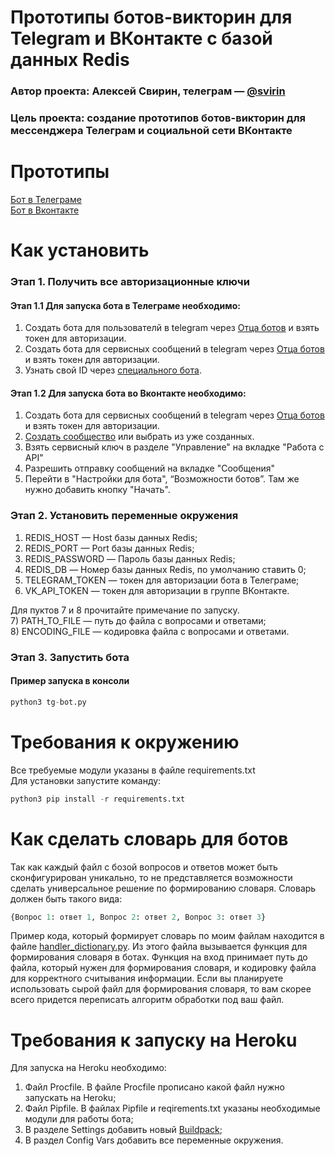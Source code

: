 # Прототипы ботов-викторин для Telegram и ВКонтакте с базой данных Redis
### Автор проекта: Алексей Свирин, телеграм — [@svirin](https://telegram.me/svirin)
### Цель проекта: создание прототипов ботов-викторин для мессенджера Телеграм и социальной сети ВКонтакте

# Прототипы
[Бот в Телеграме](https://telegram.me/speech_recognition_dvmn_bot)  
[Бот в Вконтакте](https://vk.com/public183166802)

# Как установить
### Этап 1. Получить все авторизационные ключи
#### Этап 1.1 Для запуска бота в Телеграме необходимо:
1) Создать бота для пользователй в telegram через [Отца ботов](https://telegram.me/BotFather) и взять токен для авторизации.
2) Создать бота для сервисных сообщений в telegram через [Отца ботов](https://telegram.me/BotFather) и взять токен для авторизации.
3) Узнать свой ID через [специального бота](https://telegram.me/userinfobot).

#### Этап 1.2 Для запуска бота во Вконтакте необходимо:
1) Создать бота для сервисных сообщений в telegram через [Отца ботов](https://telegram.me/BotFather) и взять токен для авторизации.
2) [Создать сообщество](https://vk.com/groups?tab=admin) или выбрать из уже созданных.
3) Взять сервисный ключ в разделе "Управление" на вкладке "Работа с API"
4) Разрешить отправку сообщений на вкладке "Сообщения"
5) Перейти в "Настройки для бота", “Возможности ботов”. Там же нужно добавить кнопку "Начать".

### Этап 2. Установить переменные окружения
1) REDIS_HOST — Host базы данных Redis;
2) REDIS_PORT — Port базы данных Redis;
3) REDIS_PASSWORD — Пароль базы данных Redis;
4) REDIS_DB — Номер базы данных Redis, по умолчанию ставить 0;
5) TELEGRAM_TOKEN — токен для авторизации бота в Телеграме;
6) VK_API_TOKEN — токен для авторизации в группе ВКонтакте.

Для пуктов 7 и 8 прочитайте примечание по запуску.  
7) PATH_TO_FILE — путь до файла с вопросами и ответами;  
8) ENCODING_FILE — кодировка файла с вопросами и ответами.

### Этап 3. Запустить бота 
#### Пример запуска в консоли
```python
python3 tg-bot.py
```

# Требования к окружению
Все требуемые модули указаны в файле requirements.txt  
Для установки запустите команду:
```python
python3 pip install -r requirements.txt
```

# Как сделать словарь для ботов
Так как каждый файл с бозой вопросов и ответов может быть сконфигурирован уникально, то не представляется возможности сделать универсальное решение по формированию словаря.
Словарь должен быть такого вида:
```python
{Вопрос 1: ответ 1, Вопрос 2: ответ 2, Вопрос 3: ответ 3}
```
Пример кода, который формирует словарь по моим файлам находится в файле [handler_dictionary.py](https://github.com/asvirin/quiz-bots/blob/master/handler_dictionary.py). Из этого файла вызывается функция для формирования словаря в ботах. Функция на вход принимает путь до файла, который нужен для формирования словаря, и кодировку файла для корректного считывания информации. Если вы планируете использовать сырой файл для формирования словаря, то вам скорее всего придется переписать алгоритм обработки под ваш файл.

# Требования к запуску на Heroku
Для запуска на Heroku необходимо:
1) Файл Procfile. В файле Procfile прописано какой файл нужно запускать на Heroku;
2) Файл Pipfile. В файлах Pipfile и reqirements.txt указаны необходимые модули для работы бота;
3) В разделе Settings добавить новый [Buildpack](https://github.com/elishaterada/heroku-google-application-credentials-buildpack);
4) В раздел Config Vars добавить все переменные окружения.
